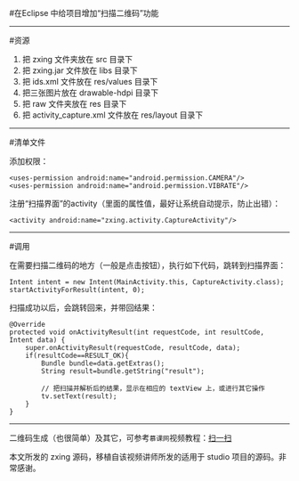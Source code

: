 #在Eclipse 中给项目增加“扫描二维码”功能

***


#资源

1. 把 zxing 文件夹放在 src 目录下
2. 把 zxing.jar 文件放在 libs 目录下
3. 把 ids.xml 文件放在 res/values 目录下
4. 把三张图片放在 drawable-hdpi 目录下
5. 把 raw 文件夹放在 res 目录下
6. 把 activity_capture.xml 文件放在 res/layout 目录下

---

#清单文件


添加权限：

	<uses-permission android:name="android.permission.CAMERA"/>
    <uses-permission android:name="android.permission.VIBRATE"/>


注册“扫描界面”的activity（里面的属性值，最好让系统自动提示，防止出错）：

	<activity android:name="zxing.activity.CaptureActivity"/>


***


#调用

在需要扫描二维码的地方（一般是点击按钮），执行如下代码，跳转到扫描界面：

	Intent intent = new Intent(MainActivity.this, CaptureActivity.class);
	startActivityForResult(intent, 0);

扫描成功以后，会跳转回来，并带回结果：

	@Override
	protected void onActivityResult(int requestCode, int resultCode, Intent data) {
		super.onActivityResult(requestCode, resultCode, data);
		if(resultCode==RESULT_OK){
			Bundle bundle=data.getExtras();
			String result=bundle.getString("result");

			// 把扫描并解析后的结果，显示在相应的 textView 上，或进行其它操作
			tv.setText(result);
		}
	}



---
二维码生成（也很简单）及其它，可参考`慕课网`视频教程：[扫一扫](http://www.imooc.com/learn/648)

本文所发的 zxing 源码，移植自该视频讲师所发的适用于 studio 项目的源码。非常感谢。